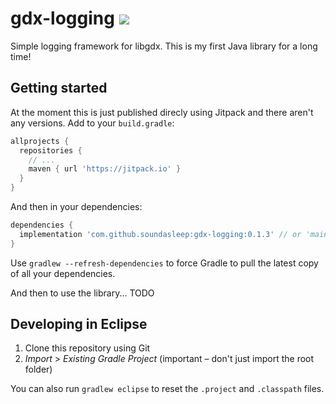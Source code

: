 # gdx-logging [![](https://jitpack.io/v/soundasleep/gdx-logging.svg)](https://jitpack.io/#soundasleep/gdx-logging)

Simple logging framework for libgdx. This is my first Java library for a long time!

## Getting started

At the moment this is just published direcly using Jitpack and there aren't any versions. Add to your `build.gradle`:

```groovy
allprojects {
  repositories {
    // ...
    maven { url 'https://jitpack.io' }
  }
}
```

And then in your dependencies:

```groovy
dependencies {
  implementation 'com.github.soundasleep:gdx-logging:0.1.3' // or 'main-SNAPSHOT' for the latest build
}
```

Use `gradlew --refresh-dependencies` to force Gradle to pull the latest copy of all your dependencies.

And then to use the library... TODO

## Developing in Eclipse

1. Clone this repository using Git
2. _Import_ > _Existing Gradle Project_ (important – don't just import the root folder)

You can also run `gradlew eclipse` to reset the `.project` and `.classpath` files.

